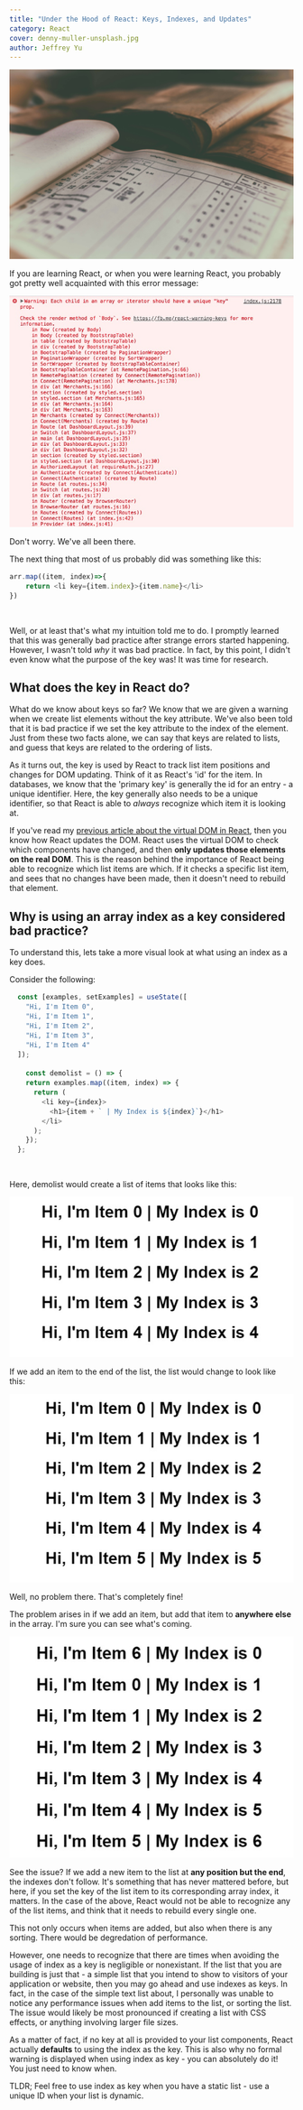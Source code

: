 ```yaml
---
title: "Under the Hood of React: Keys, Indexes, and Updates"
category: React
cover: denny-muller-unsplash.jpg
author: Jeffrey Yu
---
```


![index](./denny-muller-unsplash.jpg 'photo by @redaquamedia on unsplash.com')

If you are learning React, or when you were learning React, you probably got pretty well acquainted with this error message:

![keys-error](./react-key-error.jpg)

Don't worry. We've all been there.  

The next thing that most of us probably did was something like this:

```javascript
arr.map((item, index)=>{
    return <li key={item.index}>{item.name}</li>
})
```
<br/>

Well, or at least that's what my intuition told me to do. I promptly learned that this was generally bad practice after strange errors started happening. 
However, I wasn't told _why_ it was bad practice. In fact, by this point, I didn't even know what the purpose of the key was! It was time for research.

## What does the key in React do?

What do we know about keys so far? We know that we are given a warning when we create list elements without the key attribute.
We've also been told that it is bad practice if we set the key attribute to the index of the element.
Just from these two facts alone, we can say that keys are related to lists, and guess that keys are related to the ordering of lists.

As it turns out, the key is used by React to track list item positions and changes for DOM updating. 
Think of it as React's 'id' for the item. In databases, we know that the 'primary key' is generally the id for an entry - a unique identifier.
Here, the key generally also needs to be a unique identifier, so that React is able to _always_ recognize which item it is looking at.

If you've read my [previous article about the virtual DOM in React](https://jayewe.com/the-significance-of-the-virtual-DOM/), then you know how React updates the DOM.
React uses the virtual DOM to check which components have changed, and then **only updates those elements on the real DOM**.
This is the reason behind the importance of React being able to recognize which list items are which. 
If it checks a specific list item, and sees that no changes have been made, then it doesn't need to rebuild that element. 

## Why is using an array index as a key considered bad practice?

To understand this, lets take a more visual look at what using an index as a key does.

Consider the following:

```javascript
  const [examples, setExamples] = useState([
    "Hi, I'm Item 0",
    "Hi, I'm Item 1",
    "Hi, I'm Item 2",
    "Hi, I'm Item 3",
    "Hi, I'm Item 4"
  ]);

    const demolist = () => {
    return examples.map((item, index) => {
      return (
        <li key={index}>
          <h1>{item + ` | My Index is ${index}`}</h1>
        </li>
      );
    });
  };
```
<br/>

Here, demolist would create a list of items that looks like this:

![list1](./list1.jpg)

If we add an item to the end of the list, the list would change to look like this:

![list2](./list2.jpg)

Well, no problem there. That's completely fine! 

The problem arises in if we add an item, but add that item to **anywhere else** in the array.
I'm sure you can see what's coming.

![list3](./list3.jpg)

See the issue?
If we add a new item to the list at **any position but the end**, the indexes don't follow. 
It's something that has never mattered before, but here, if you set the key of the list item to its corresponding array index, it matters.
In the case of the above, React would not be able to recognize any of the list items, and think that it needs to rebuild every single one. 

This not only occurs when items are added, but also when there is any sorting. There would be degredation of performance. 

However, one needs to recognize that there are times when avoiding the usage of index as a key is negligible or nonexistant. 
If the list that you are building is just that - a simple list that you intend to show to visitors of your application or website, then you may go ahead and use indexes as keys.
In fact, in the case of the simple text list about, I personally was unable to notice any performance issues when add items to the list, or sorting the list. 
The issue would likely be most pronounced if creating a list with CSS effects, or anything involving larger file sizes. 

As a matter of fact, if no key at all is provided to your list components, React actually **defaults** to using the index as the key. 
This is also why no formal warning is displayed when using index as key - you can absolutely do it! You just need to know when.

TLDR; Feel free to use index as key when you have a static list - use a unique ID when your list is dynamic.
